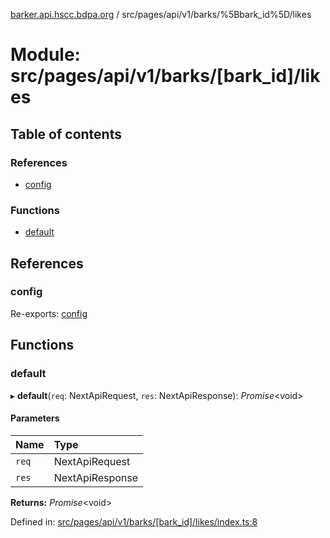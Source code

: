 [barker.api.hscc.bdpa.org][1] / src/pages/api/v1/barks/%5Bbark_id%5D/likes

# Module: src/pages/api/v1/barks/\[bark_id]/likes

## Table of contents

### References

- [config][2]

### Functions

- [default][3]

## References

### config

Re-exports: [config][4]

## Functions

### default

▸ **default**(`req`: NextApiRequest, `res`: NextApiResponse): _Promise_\<void>

#### Parameters

| Name  | Type            |
| :---- | :-------------- |
| `req` | NextApiRequest  |
| `res` | NextApiResponse |

**Returns:** _Promise_\<void>

Defined in: [src/pages/api/v1/barks/\[bark_id\]/likes/index.ts:8][5]

[1]: ../README.md
[2]: src_pages_api_v1_barks__bark_id__likes.md#config
[3]: src_pages_api_v1_barks__bark_id__likes.md#default
[4]: src_backend_middleware.md#config

[5]:
https://github.com/nhscc/barker.api.hscc.bdpa.org/blob/37281dd/src/pages/api/v1/barks/[bark_id]/likes/index.ts#L8
